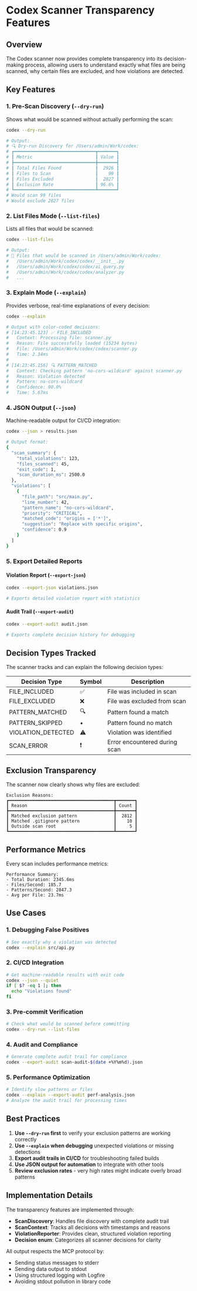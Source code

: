 # Codex Scanner Transparency Features

## Overview

The Codex scanner now provides complete transparency into its decision-making process, allowing users to understand exactly what files are being scanned, why certain files are excluded, and how violations are detected.

## Key Features

### 1. Pre-Scan Discovery (`--dry-run`)

Shows what would be scanned without actually performing the scan:

```bash
codex --dry-run

# Output:
# 🔍 Dry-run Discovery for /Users/admin/Work/codex:
# ┏━━━━━━━━━━━━━━━━━━━━━━━━━━━━━━━┳━━━━━━━┓
# ┃ Metric                        ┃ Value ┃
# ┣━━━━━━━━━━━━━━━━━━━━━━━━━━━━━━━╋━━━━━━━┫
# ┃ Total Files Found             ┃  2926 ┃
# ┃ Files to Scan                 ┃    99 ┃
# ┃ Files Excluded                ┃  2827 ┃
# ┃ Exclusion Rate                ┃ 96.6% ┃
# ┗━━━━━━━━━━━━━━━━━━━━━━━━━━━━━━━┻━━━━━━━┛
# Would scan 99 files
# Would exclude 2827 files
```

### 2. List Files Mode (`--list-files`)

Lists all files that would be scanned:

```bash
codex --list-files

# Output:
# 📄 Files that would be scanned in /Users/admin/Work/codex:
#   /Users/admin/Work/codex/codex/__init__.py
#   /Users/admin/Work/codex/codex/ai_query.py
#   /Users/admin/Work/codex/codex/analyzer.py
#   ...
```

### 3. Explain Mode (`--explain`)

Provides verbose, real-time explanations of every decision:

```bash
codex --explain

# Output with color-coded decisions:
# [14:23:45.123] ✅ FILE_INCLUDED
#   Context: Processing file: scanner.py
#   Reason: File successfully loaded (15234 bytes)
#   File: /Users/admin/Work/codex/codex/scanner.py
#   Time: 2.34ms
#
# [14:23:45.156] 🔍 PATTERN_MATCHED
#   Context: Checking pattern 'no-cors-wildcard' against scanner.py
#   Reason: Violation detected
#   Pattern: no-cors-wildcard
#   Confidence: 90.0%
#   Time: 5.67ms
```

### 4. JSON Output (`--json`)

Machine-readable output for CI/CD integration:

```bash
codex --json > results.json

# Output format:
{
  "scan_summary": {
    "total_violations": 123,
    "files_scanned": 45,
    "exit_code": 1,
    "scan_duration_ms": 2500.0
  },
  "violations": [
    {
      "file_path": "src/main.py",
      "line_number": 42,
      "pattern_name": "no-cors-wildcard",
      "priority": "CRITICAL",
      "matched_code": "origins = ['*']",
      "suggestion": "Replace with specific origins",
      "confidence": 0.9
    }
  ]
}
```

### 5. Export Detailed Reports

#### Violation Report (`--export-json`)

```bash
codex --export-json violations.json

# Exports detailed violation report with statistics
```

#### Audit Trail (`--export-audit`)

```bash
codex --export-audit audit.json

# Exports complete decision history for debugging
```

## Decision Types Tracked

The scanner tracks and can explain the following decision types:

| Decision Type | Symbol | Description |
|--------------|--------|-------------|
| FILE_INCLUDED | ✅ | File was included in scan |
| FILE_EXCLUDED | ❌ | File was excluded from scan |
| PATTERN_MATCHED | 🔍 | Pattern found a match |
| PATTERN_SKIPPED | • | Pattern found no match |
| VIOLATION_DETECTED | ⚠️ | Violation was identified |
| SCAN_ERROR | ❗ | Error encountered during scan |

## Exclusion Transparency

The scanner now clearly shows why files are excluded:

```
Exclusion Reasons:
┏━━━━━━━━━━━━━━━━━━━━━━━━━━━━━━━━━━━━━━━━┳━━━━━━━┓
┃ Reason                                 ┃ Count ┃
┣━━━━━━━━━━━━━━━━━━━━━━━━━━━━━━━━━━━━━━━━╋━━━━━━━┫
┃ Matched exclusion pattern              ┃  2812 ┃
┃ Matched .gitignore pattern             ┃    10 ┃
┃ Outside scan root                      ┃     5 ┃
┗━━━━━━━━━━━━━━━━━━━━━━━━━━━━━━━━━━━━━━━━┻━━━━━━━┛
```

## Performance Metrics

Every scan includes performance metrics:

```
Performance Summary:
- Total Duration: 2345.6ms
- Files/Second: 185.7
- Patterns/Second: 2847.3
- Avg per File: 23.7ms
```

## Use Cases

### 1. Debugging False Positives

```bash
# See exactly why a violation was detected
codex --explain src/api.py
```

### 2. CI/CD Integration

```bash
# Get machine-readable results with exit code
codex --json --quiet
if [ $? -eq 1 ]; then
  echo "Violations found"
fi
```

### 3. Pre-commit Verification

```bash
# Check what would be scanned before committing
codex --dry-run --list-files
```

### 4. Audit and Compliance

```bash
# Generate complete audit trail for compliance
codex --export-audit scan-audit-$(date +%Y%m%d).json
```

### 5. Performance Optimization

```bash
# Identify slow patterns or files
codex --explain --export-audit perf-analysis.json
# Analyze the audit trail for processing times
```

## Best Practices

1. **Use `--dry-run` first** to verify your exclusion patterns are working correctly
2. **Use `--explain` when debugging** unexpected violations or missing detections
3. **Export audit trails in CI/CD** for troubleshooting failed builds
4. **Use JSON output for automation** to integrate with other tools
5. **Review exclusion rates** - very high rates might indicate overly broad patterns

## Implementation Details

The transparency features are implemented through:

- **ScanDiscovery**: Handles file discovery with complete audit trail
- **ScanContext**: Tracks all decisions with timestamps and reasons
- **ViolationReporter**: Provides clean, structured violation reporting
- **Decision enum**: Categorizes all scanner decisions for clarity

All output respects the MCP protocol by:
- Sending status messages to stderr
- Sending data output to stdout
- Using structured logging with Logfire
- Avoiding stdout pollution in library code